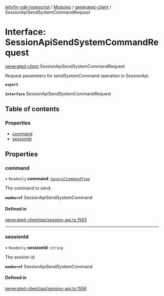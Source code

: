 [jellyfin-sdk-typescript](../README.md) / [Modules](../modules.md) / [generated-client](../modules/generated_client.md) / SessionApiSendSystemCommandRequest

# Interface: SessionApiSendSystemCommandRequest

[generated-client](../modules/generated_client.md).SessionApiSendSystemCommandRequest

Request parameters for sendSystemCommand operation in SessionApi.

**`export`**

**`interface`** SessionApiSendSystemCommandRequest

## Table of contents

### Properties

- [command](generated_client.SessionApiSendSystemCommandRequest.md#command)
- [sessionId](generated_client.SessionApiSendSystemCommandRequest.md#sessionid)

## Properties

### command

• `Readonly` **command**: [`GeneralCommandType`](../enums/generated_client.GeneralCommandType.md)

The command to send.

**`memberof`** SessionApiSendSystemCommand

#### Defined in

[generated-client/api/session-api.ts:1563](https://github.com/thornbill/jellyfin-sdk-typescript/blob/c0c5b18/src/generated-client/api/session-api.ts#L1563)

___

### sessionId

• `Readonly` **sessionId**: `string`

The session id.

**`memberof`** SessionApiSendSystemCommand

#### Defined in

[generated-client/api/session-api.ts:1556](https://github.com/thornbill/jellyfin-sdk-typescript/blob/c0c5b18/src/generated-client/api/session-api.ts#L1556)
